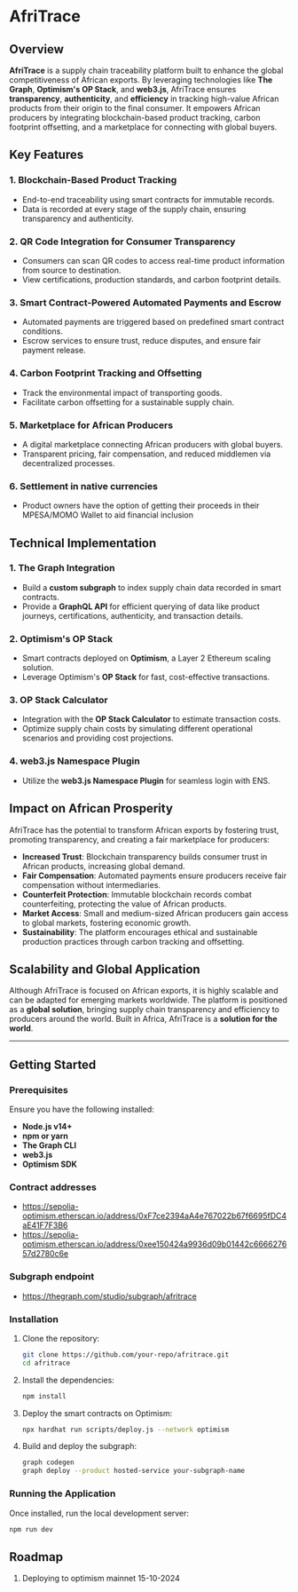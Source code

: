 # AfriTrace

## Overview

**AfriTrace** is a supply chain traceability platform built to enhance the global competitiveness of African exports. By leveraging technologies like **The Graph**, **Optimism's OP Stack**, and **web3.js**, AfriTrace ensures **transparency**, **authenticity**, and **efficiency** in tracking high-value African products from their origin to the final consumer. It empowers African producers by integrating blockchain-based product tracking, carbon footprint offsetting, and a marketplace for connecting with global buyers.

## Key Features

### 1. Blockchain-Based Product Tracking
- End-to-end traceability using smart contracts for immutable records.
- Data is recorded at every stage of the supply chain, ensuring transparency and authenticity.

### 2. QR Code Integration for Consumer Transparency
- Consumers can scan QR codes to access real-time product information from source to destination.
- View certifications, production standards, and carbon footprint details.

### 3. Smart Contract-Powered Automated Payments and Escrow
- Automated payments are triggered based on predefined smart contract conditions.
- Escrow services to ensure trust, reduce disputes, and ensure fair payment release.

### 4. Carbon Footprint Tracking and Offsetting
- Track the environmental impact of transporting goods.
- Facilitate carbon offsetting for a sustainable supply chain.

### 5. Marketplace for African Producers
- A digital marketplace connecting African producers with global buyers.
- Transparent pricing, fair compensation, and reduced middlemen via decentralized processes.

### 6. Settlement in native currencies
- Product owners have the option of getting their proceeds in their MPESA/MOMO Wallet to aid financial inclusion

## Technical Implementation

### 1. The Graph Integration
- Build a **custom subgraph** to index supply chain data recorded in smart contracts.
- Provide a **GraphQL API** for efficient querying of data like product journeys, certifications, authenticity, and transaction details.

### 2. Optimism's OP Stack
- Smart contracts deployed on **Optimism**, a Layer 2 Ethereum scaling solution.
- Leverage Optimism's **OP Stack** for fast, cost-effective transactions.

### 3. OP Stack Calculator
- Integration with the **OP Stack Calculator** to estimate transaction costs.
- Optimize supply chain costs by simulating different operational scenarios and providing cost projections.

### 4. web3.js Namespace Plugin
- Utilize the **web3.js Namespace Plugin** for seamless  login with ENS.


## Impact on African Prosperity

AfriTrace has the potential to transform African exports by fostering trust, promoting transparency, and creating a fair marketplace for producers:

- **Increased Trust**: Blockchain transparency builds consumer trust in African products, increasing global demand.
- **Fair Compensation**: Automated payments ensure producers receive fair compensation without intermediaries.
- **Counterfeit Protection**: Immutable blockchain records combat counterfeiting, protecting the value of African products.
- **Market Access**: Small and medium-sized African producers gain access to global markets, fostering economic growth.
- **Sustainability**: The platform encourages ethical and sustainable production practices through carbon tracking and offsetting.

## Scalability and Global Application

Although AfriTrace is focused on African exports, it is highly scalable and can be adapted for emerging markets worldwide. The platform is positioned as a **global solution**, bringing supply chain transparency and efficiency to producers around the world. Built in Africa, AfriTrace is a **solution for the world**.

---

## Getting Started

### Prerequisites

Ensure you have the following installed:

- **Node.js v14+**
- **npm or yarn**
- **The Graph CLI**
- **web3.js**
- **Optimism SDK**

### Contract addresses
- https://sepolia-optimism.etherscan.io/address/0xF7ce2394aA4e767022b67f6695fDC4aE41F7F3B6
- https://sepolia-optimism.etherscan.io/address/0xee150424a9936d09b01442c666627657d2780c6e

### Subgraph endpoint
- https://thegraph.com/studio/subgraph/afritrace

### Installation

1. Clone the repository:

    ```bash
    git clone https://github.com/your-repo/afritrace.git
    cd afritrace
    ```

2. Install the dependencies:

    ```bash
    npm install
    ```

3. Deploy the smart contracts on Optimism:

    ```bash
    npx hardhat run scripts/deploy.js --network optimism
    ```

4. Build and deploy the subgraph:

    ```bash
    graph codegen
    graph deploy --product hosted-service your-subgraph-name
    ```

### Running the Application

Once installed, run the local development server:

```bash
npm run dev
```

## Roadmap

1. Deploying to optimism mainnet 15-10-2024


